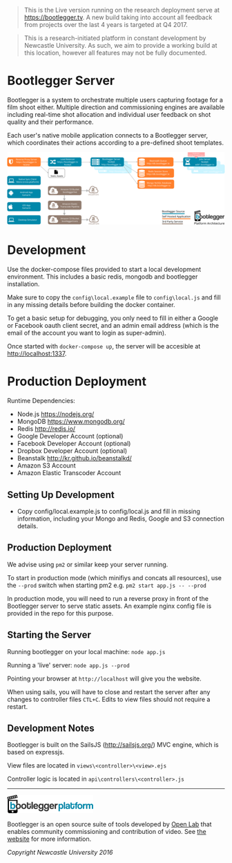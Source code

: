 > This is the Live version running on the research deployment serve at https://bootlegger.tv. A new build taking into account all feedback from projects over the last 4 years is targeted at Q4 2017.

> This is a research-initiated platform in constant development by Newcastle University. As such, we aim to provide a working build at this location, however all features may not be fully documented.

# Bootlegger Server

Bootlegger is a system to orchestrate multiple users capturing footage for a film shoot either. Multiple direction and commissioning engines are available including real-time shot allocation and individual user feedback on shot quality and their performance. 

Each user's native mobile application connects to a Bootlegger server, which coordinates their actions according to a pre-defined shoot templates.

![](doc_defines/architecture.png "Bootlegger Architecture")

# Development

Use the docker-compose files provided to start a local development environment. This includes a basic redis, mongodb and bootlegger installation.

Make sure to copy the `config\local.example` file to `config\local.js` and fill in any missing details before building the docker container.

To get a basic setup for debugging, you only need to fill in either a Google or Facebook oauth client secret, and an admin email address (which is the email of the account you want to login as super-admin). 

Once started with `docker-compose up`, the server will be accesible at [http://localhost:1337](). 

# Production Deployment
Runtime Dependencies:

- Node.js https://nodejs.org/
- MongoDB https://www.mongodb.org/
- Redis http://redis.io/
- Google Developer Account (optional)
- Facebook Developer Account (optional)
- Dropbox Developer Account (optional)
- Beanstalk http://kr.github.io/beanstalkd/
- Amazon S3 Account
- Amazon Elastic Transcoder Account

## Setting Up Development

- Copy config/local.example.js to config/local.js and fill in missing information, including your Mongo and Redis, Google and S3 connection details.

## Production Deployment

We advise using `pm2` or similar keep your server running.

To start in production mode (which minifiys and concats all resources), use the `--prod` switch when starting pm2 e.g. `pm2 start app.js -- --prod`

In production mode, you will need to run a reverse proxy in front of the Bootlegger server to serve static assets. An example nginx config file is provided in the repo for this purpose.  

## Starting the Server
Running bootlegger on your local machine:
`node app.js`

Running a 'live' server:
`node app.js --prod`

Pointing your browser at `http://localhost` will give you the website.

When using sails, you will have to close and restart the server after any changes to controller files `CTL+C`. Edits to view files should not require a restart.

## Development Notes
Bootlegger is built on the SailsJS (http://sailsjs.org/) MVC engine, which is based on expressjs.

View files are located in `views\<controller>\<view>.ejs`

Controller logic is located in `api\controllers\<controller>.js`

---

![](doc_defines/platform.png)

Bootlegger is an open source suite of tools developed by [Open Lab](http://openlab.ncl.ac.uk) that enables community commissioning and contribution of video. See [the website]( https://bootlegger.tv/platform) for more information.

*Copyright Newcastle University 2016*